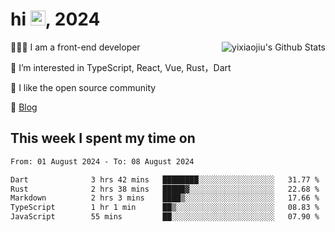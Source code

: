 <h1> hi <img src="https://raw.githubusercontent.com/blackcater/blackcater/main/images/Hi.gif" height="24" />, 2024 </h1>

<img align="right" src="https://bad-apple-github-readme.vercel.app/api?show_icons=true&hide_title=true&hide_rank=true&count_private=true&show_bg=1&username=yixiaojiu" alt="yixiaojiu's Github Stats"/>

🧑🏻‍💻 I am a front-end developer

👀 I’m interested in TypeScript, React, Vue, Rust，Dart

💖 I like the open source community

📝 [Blog](https://note.yixiaojiu.top)

## This week I spent my time on

<!--START_SECTION:waka-->

```txt
From: 01 August 2024 - To: 08 August 2024

Dart              3 hrs 42 mins   ████████░░░░░░░░░░░░░░░░░   31.77 %
Rust              2 hrs 38 mins   █████▓░░░░░░░░░░░░░░░░░░░   22.68 %
Markdown          2 hrs 3 mins    ████▒░░░░░░░░░░░░░░░░░░░░   17.66 %
TypeScript        1 hr 1 min      ██▒░░░░░░░░░░░░░░░░░░░░░░   08.83 %
JavaScript        55 mins         ██░░░░░░░░░░░░░░░░░░░░░░░   07.90 %
```

<!--END_SECTION:waka-->
